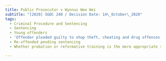 ```yaml
---
title: Public Prosecutor v Wynnus Wee Wei
subtitle: "[2020] SGDC 240 / Decision Date: 14\_October\_2020"
tags:
  - Criminal Procedure and Sentencing
  - Sentencing
  - Young offenders
  - 'Offender pleaded guilty to shop theft, cheating and drug offences'
  - Re-offended pending sentencing
  - Whether probation or reformative training is the more appropriate sentence

---
```

